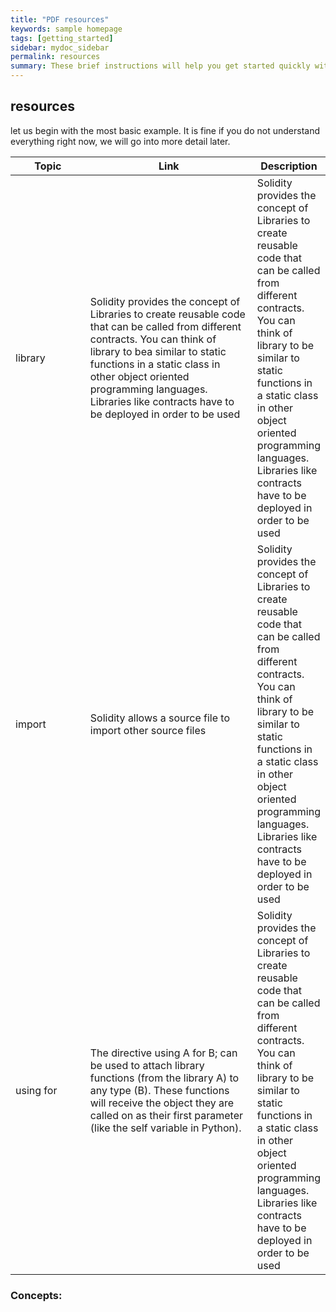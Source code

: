 ```yaml
---
title: "PDF resources"
keywords: sample homepage
tags: [getting_started]
sidebar: mydoc_sidebar
permalink: resources
summary: These brief instructions will help you get started quickly with the solidity development.
---
```



## resources

let us begin with the most basic example. It is fine if you do not understand everything right now, we will go into more detail later.



<table>
<colgroup>
<col width="30%" />
<col width="70%" />
</colgroup>
<thead>
<tr class="header">
<th>Topic</th>
<th>Link</th>
<th>Description</th>
</tr>
</thead>
<tbody>
<tr>
<td markdown="span">library</td>
<td markdown="span">Solidity provides the concept of Libraries to create reusable code that can be called from different contracts. You can think of library to bea similar to static functions in a static class in other object oriented programming languages. Libraries like contracts have to be deployed in order to be used</td>
<td markdown="span">Solidity provides the concept of Libraries to create reusable code that can be called from different contracts. You can think of library to be similar to static functions in a static class in other object oriented programming languages. Libraries like contracts have to be deployed in order to be used</td>
</tr>
    <tr>
<td markdown="span">import</td>
<td markdown="span">Solidity allows a source file to import other source files</td>
<td markdown="span">Solidity provides the concept of Libraries to create reusable code that can be called from different contracts. You can think of library to be similar to static functions in a static class in other object oriented programming languages. Libraries like contracts have to be deployed in order to be used</td>
</tr>
<tr>
<td markdown="span">using for</td>
<td markdown="span">The directive using A for B; can be used to attach library functions (from the library A) to any type (B). These functions will receive the object they are called on as their first parameter (like the self variable in Python).
<td markdown="span">Solidity provides the concept of Libraries to create reusable code that can be called from different contracts. You can think of library to be similar to static functions in a static class in other object oriented programming languages. Libraries like contracts have to be deployed in order to be used</td>
</td>
</tr>
</tbody>
</table> 


### Concepts:



